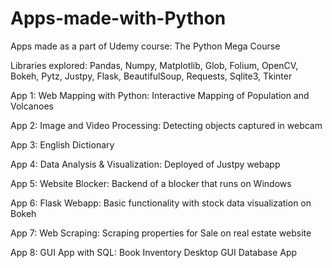 # Apps-made-with-Python
Apps made as a part of Udemy course: The Python Mega Course

Libraries explored: Pandas, Numpy, Matplotlib, Glob, Folium, OpenCV, Bokeh, Pytz, Justpy, Flask, BeautifulSoup, Requests, Sqlite3, Tkinter



App 1: Web Mapping with Python: Interactive Mapping of Population and Volcanoes

App 2: Image and Video Processing: Detecting objects captured in webcam

App 3: English Dictionary

App 4: Data Analysis & Visualization: Deployed of Justpy webapp

App 5: Website Blocker: Backend of a blocker that runs on Windows

App 6: Flask Webapp: Basic functionality with stock data visualization on Bokeh

App 7: Web Scraping: Scraping properties for Sale on real estate website  

App 8: GUI App with SQL: Book Inventory Desktop GUI Database App
